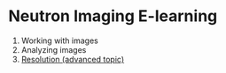# Neutron Imaging E-learning

1. Working with images
2. Analyzing images
3. [Resolution (advanced topic)](https://imagingelearning.github.io/resolution)


